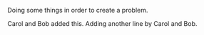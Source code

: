Doing some things in order to create a problem.

Carol and Bob added this.
Adding another line by Carol and Bob.
